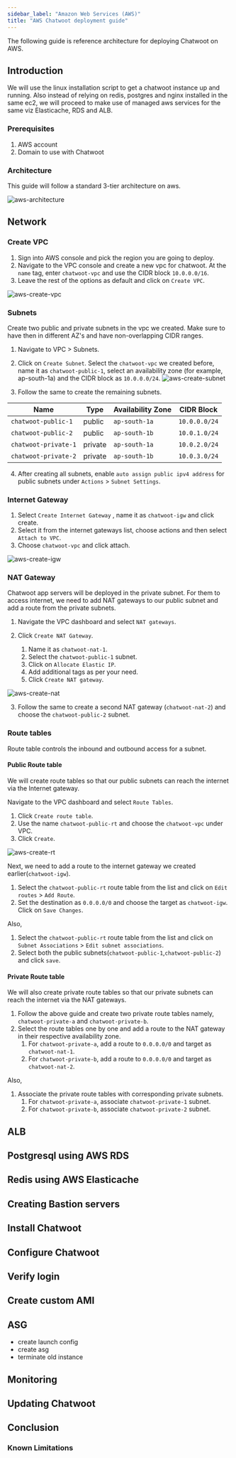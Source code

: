 ```yaml
---
sidebar_label: "Amazon Web Services (AWS)"
title: "AWS Chatwoot deployment guide"
---
```


The following guide is reference architecture for deploying Chatwoot on AWS.

## Introduction

We will use the linux installation script to get a chatwoot instance up and running. Also instead of
relying on redis, postgres and nginx installed in the same ec2, we will proceed to make use
of managed aws services for the same viz Elasticache, RDS and ALB.

### Prerequisites

1. AWS account
2. Domain to use with Chatwoot

### Architecture

This guide will follow a standard 3-tier architecture on aws. 

![aws-architecture](./images/aws-01-architecture.png)


## Network

### Create VPC

1. Sign into AWS console and pick the region you are going to deploy.
2. Navigate to the VPC console and create a new vpc for chatwoot. At the `name` tag, enter
   `chatwoot-vpc` and use the CIDR block `10.0.0.0/16`.
3. Leave the rest of the options as default and click on `Create VPC`.

![aws-create-vpc](./images/aws-02-create-vpc.png)

### Subnets
Create two public and private subnets in the vpc we created. Make sure to have then in different AZ's and have non-overlapping CIDR ranges.

1. Navigate to VPC > Subnets.
2. Click on `Create Subnet`. Select the `chatwoot-vpc` we created before, name it as `chatwoot-public-1`, select an availability zone (for example, ap-south-1a) and the CIDR block as
`10.0.0.0/24`.
![aws-create-subnet](./images/aws-03-create-subnet.png)

3. Follow the same to create the remaining subnets.

| Name                | Type     | Availability Zone  | CIDR Block    |
| ------------------- | -------- | ------------------ | ------------- |
| `chatwoot-public-1`  | public  | `ap-south-1a`      | `10.0.0.0/24` |
| `chatwoot-public-2`  | public  | `ap-south-1b`      | `10.0.1.0/24` |
| `chatwoot-private-1` | private | `ap-south-1a`      | `10.0.2.0/24` |
| `chatwoot-private-2` | private | `ap-south-1b`      | `10.0.3.0/24` |

4. After creating all subnets, enable `auto assign public ipv4 address` for public subnets under `Actions` > `Subnet Settings`.

### Internet Gateway

1. Select  `Create Internet Gateway` , name it as `chatwoot-igw` and click create.
3. Select it from the internet gateways list, choose actions and then select `Attach to VPC`.
4. Choose `chatwoot-vpc` and click attach.

![aws-create-igw](./images/aws-04-create-igw.png)

### NAT Gateway

Chatwoot app servers will be deployed in the private subnet. For them to access internet, we need to add NAT gateways to our public subnet and add a route from the private subnets.

1. Navigate the VPC dashboard and select `NAT gateways`.
2. Click `Create NAT Gateway`.

    1. Name it as `chatwoot-nat-1`.
    2. Select the `chatwoot-public-1` subnet.
    3. Click on `Allocate Elastic IP`.
    4. Add additional tags as per your need.
    5. Click `Create NAT gateway`.

![aws-create-nat](./images/aws-05-create-nat.png)

3. Follow the same to create a second NAT gateway (`chatwoot-nat-2`) and choose the `chatwoot-public-2` subnet.
### Route tables

Route table controls the inbound and outbound access for a subnet.
#### Public Route table

We will create route tables so that our public subnets can reach the internet via the Internet gateway.

Navigate to the VPC dashboard and select `Route Tables`.
1. Click `Create route table`.
2. Use the name `chatwoot-public-rt` and choose the `chatwoot-vpc` under VPC.
3. Click `Create`.

![aws-create-rt](./images/aws-06-create-rt.png)

Next, we need to add a route to the internet gateway we created earlier(`chatwoot-igw`).

1. Select the `chatwoot-public-rt` route table from the list and click on `Edit routes` > `Add Route`.
2. Set the destination as `0.0.0.0/0` and choose the target as `chatwoot-igw`. Click on `Save Changes`.

Also,

1. Select the `chatwoot-public-rt` route table from the list and click on `Subnet Associations` > `Edit subnet associations`.
2. Select both the public subnets(`chatwoot-public-1`,`chatwoot-public-2`) and click `save`.

#### Private Route table

We will also create private route tables so that our private subnets can reach the internet via the NAT gateways.

1. Follow the above guide and create two private route tables namely, `chatwoot-private-a` and `chatwoot-private-b`.
2. Select the route tables one by one and add a route to the NAT gateway in their respective availability zone.
    1. For `chatwoot-private-a`, add a route to `0.0.0.0/0` and target as `chatwoot-nat-1`.
    2. For `chatwoot-private-b`, add a route to `0.0.0.0/0` and target as `chatwoot-nat-2`.

Also,

1. Associate the private route tables with corresponding private subnets.
    1. For `chatwoot-private-a`, associate `chatwoot-private-1` subnet.
    2. For `chatwoot-private-b`, associate `chatwoot-private-2` subnet.

## ALB

## Postgresql using AWS RDS

## Redis using AWS Elasticache


## Creating Bastion servers

## Install Chatwoot

## Configure Chatwoot
## Verify login

## Create custom AMI


## ASG
- create launch config
- create asg
- terminate old instance

## Monitoring

## Updating Chatwoot
## Conclusion

### Known Limitations
